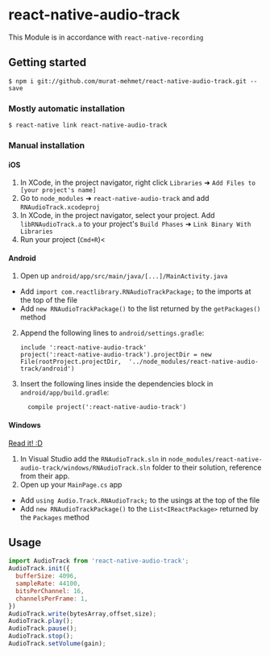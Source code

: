 
# react-native-audio-track

This Module is in accordance with ```react-native-recording```

## Getting started

`$ npm i git://github.com/murat-mehmet/react-native-audio-track.git --save`

### Mostly automatic installation

`$ react-native link react-native-audio-track`

### Manual installation


#### iOS

1. In XCode, in the project navigator, right click `Libraries` ➜ `Add Files to [your project's name]`
2. Go to `node_modules` ➜ `react-native-audio-track` and add `RNAudioTrack.xcodeproj`
3. In XCode, in the project navigator, select your project. Add `libRNAudioTrack.a` to your project's `Build Phases` ➜ `Link Binary With Libraries`
4. Run your project (`Cmd+R`)<

#### Android

1. Open up `android/app/src/main/java/[...]/MainActivity.java`
  - Add `import com.reactlibrary.RNAudioTrackPackage;` to the imports at the top of the file
  - Add `new RNAudioTrackPackage()` to the list returned by the `getPackages()` method
2. Append the following lines to `android/settings.gradle`:
  	```
  	include ':react-native-audio-track'
  	project(':react-native-audio-track').projectDir = new File(rootProject.projectDir, 	'../node_modules/react-native-audio-track/android')
  	```
3. Insert the following lines inside the dependencies block in `android/app/build.gradle`:
  	```
      compile project(':react-native-audio-track')
  	```

#### Windows
[Read it! :D](https://github.com/ReactWindows/react-native)

1. In Visual Studio add the `RNAudioTrack.sln` in `node_modules/react-native-audio-track/windows/RNAudioTrack.sln` folder to their solution, reference from their app.
2. Open up your `MainPage.cs` app
  - Add `using Audio.Track.RNAudioTrack;` to the usings at the top of the file
  - Add `new RNAudioTrackPackage()` to the `List<IReactPackage>` returned by the `Packages` method


## Usage
```javascript
import AudioTrack from 'react-native-audio-track';
AudioTrack.init({
  bufferSize: 4096,
  sampleRate: 44100,
  bitsPerChannel: 16,
  channelsPerFrame: 1,
})
AudioTrack.write(bytesArray,offset,size);
AudioTrack.play();
AudioTrack.pause();
AudioTrack.stop();
AudioTrack.setVolume(gain);
```
  
